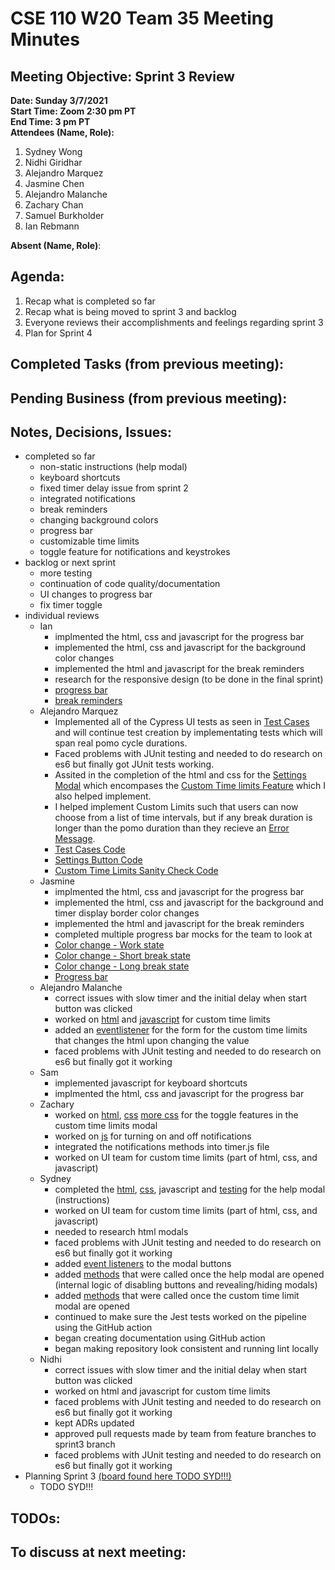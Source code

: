 # CSE 110 W20 Team 35 Meeting Minutes

## Meeting Objective: Sprint 3 Review

**Date: Sunday 3/7/2021**  
**Start Time: Zoom 2:30 pm PT**  
**End Time: 3 pm PT**  
**Attendees (Name, Role):**  
1. Sydney Wong
2. Nidhi Giridhar
3. Alejandro Marquez
4. Jasmine Chen
5. Alejandro Malanche
6. Zachary Chan
7. Samuel Burkholder
8. Ian Rebmann

**Absent (Name, Role)**:  
   
## Agenda: 
   1. Recap what is completed so far
   2. Recap what is being moved to sprint 3 and backlog
   3. Everyone reviews their accomplishments and feelings regarding sprint 3
   4. Plan for Sprint 4

## Completed Tasks (from previous meeting):

## Pending Business (from previous meeting):

## Notes, Decisions, Issues: 
  * completed so far
    * non-static instructions (help modal)
    * keyboard shortcuts
    * fixed timer delay issue from sprint 2
    * integrated notifications
    * break reminders
    * changing background colors
    * progress bar
    * customizable time limits
    * toggle feature for notifications and keystrokes
  * backlog or next sprint
    * more testing
    * continuation of code quality/documentation
    * UI changes to progress bar
    * fix timer toggle
  * individual reviews
    * Ian
      * implmented the html, css and javascript for the progress bar
      * implemented the html, css and javascript for the background color changes
      * implemented the html and javascript for the break reminders
      * research for the responsive design (to be done in the final sprint)
      * [progress bar](sprint-3-images/pbar.png)
      * [break reminders](sprint-3-images/bremindSS.png)
    * Alejandro Marquez
      * Implemented all of the Cypress UI tests as seen in [Test Cases](sprint-3-images/test-cases.gif) and will continue test creation by implementating tests which will span real pomo cycle durations.
      * Faced problems with JUnit testing and needed to do research on es6 but finally got JUnit tests working.
      * Assited in the completion of the html and css for the [Settings Modal](sprint-3-images/settings-modal.png) which encompases the [Custom Time limits Feature](sprint-3-images/custom-time.png) which I also helped implement.
      * I helped implement Custom Limits such that users can now choose from a list of time intervals, but if any break duration is longer than the pomo duration than they recieve an [Error Message](sprint-3-images/error-message.png).
      * [Test Cases Code](sprint-3-images/cypress-test-cases-code.gif)
      * [Settings Button Code](sprint-3-images/settings-button-code.png)
      * [Custom Time Limits Sanity Check Code](sprint-3-images/custom-time-limits-check-code.png)
    * Jasmine
      * implmented the html, css and javascript for the progress bar
      * implemented the html, css and javascript for the background and timer display border color changes
      * implemented the html and javascript for the break reminders
      * completed multiple progress bar mocks for the team to look at
      * [Color change - Work state](sprint-3-images/color-pomo.png)
      * [Color change - Short break state](sprint-3-images/color-short.png)
      * [Color change - Long break state](sprint-3-images/color-long.png)
      * [Progress bar](sprint-3-images/progress-bar.png)
    * Alejandro Malanche
      * correct issues with slow timer and the initial delay when start button was clicked
      * worked on [html](sprint-3-images/custom-time-limits-html.png) and [javascript](sprint-3-images/custom-time-limits-js.png) for custom time limits
      * added an [eventlistener](sprint-3-images/html-eventlisteners.png) for the form for the custom time limits that changes the html upon changing the value
      * faced problems with JUnit testing and needed to do research on es6 but finally got it working
    * Sam
      * implemented javascript for keyboard shortcuts
      * implmented the html, css and javascript for the progress bar
    * Zachary
      * worked on [html](sprint-3-images/toggle-html.png), [css](sprint-3-images/toggle-css.png) [more css](sprint-3-images/toggle-css2.png) for the toggle features in the custom time limits modal
      * worked on [js](sprint-3-images/notif-toggle-js.png) for turning on and off notifications
      * integrated the notifications methods into timer.js file
      * worked on UI team for custom time limits (part of html, css, and javascript)
    * Sydney
      * completed the [html](sprint-3-images/help-modal-html.png), [css](sprint-3-images/help-modal-css.png), javascript and [testing](sprint-3-images/help-modal-jest.png) for the help modal (instructions)
      * worked on UI team for custom time limits (part of html, css, and javascript)
      * needed to research html modals
      * faced problems with JUnit testing and needed to do research on es6 but finally got it working
      * added [event listeners](sprint-3-images/html-eventlisteners.png) to the modal buttons
      * added [methods](sprint-3-images/help-modal-functions.png) that were called once the help modal are opened (internal logic of disabling buttons and revealing/hiding modals)
      * added [methods](sprint-3-images/custom-time-limits-reveal-hide.png) that were called once the custom time limit modal are opened
      * continued to make sure the Jest tests worked on the pipeline using the GitHub action
      * began creating documentation using GitHub action
      * began making repository look consistent and running lint locally
    * Nidhi
      * correct issues with slow timer and the initial delay when start button was clicked
      * worked on html and javascript for custom time limits
      * faced problems with JUnit testing and needed to do research on es6 but finally got it working
      * kept ADRs updated
      * approved pull requests made by team from feature branches to sprint3 branch
      * faced problems with JUnit testing and needed to do research on es6 but finally got it working
  * Planning Sprint 3 [(board found here TODO SYD!!!)](https://github.com/nidhigiridhar/cse110-w21-group35/projects/3)
    * TODO SYD!!!

## TODOs: 

## To discuss at next meeting:





  
